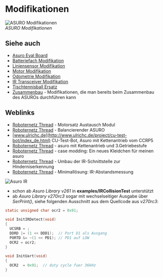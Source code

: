# Modifikationen

![ASURO Modifikationen](%assets_url%/collage_mod.jpg)  
*ASURO Modifikationen*

## Siehe auch

*   [Asuro Eval Board](asuro-evalboard)
*   [Batteriefach Modifikation](batteriefachmod) 
*   [Liniensensor Modifikation](liniensensormod) 
*   [Motor Modifikation](motormod) 
*   [Odometrie Modifikation](odometriemod) 
*   [IR Transceiver Modifikation](irtransceivermod) 
*   [Tischtennisball Ersatz](ttersatz) 
*   [Zusammenbau](zusammenbau) - Modifikationen, die man bereits beim Zusammenbau des ASUROs durchführen kann 

## Weblinks

*   [Roboternetz Thread](http://www.roboternetz.de/phpBB2/zeigebeitrag.php?t=11656) - Motorsatz Austausch Modul 
*   [Roboternetz Thread](http://www.roboternetz.de/phpBB2/viewtopic.php?t=15307) - Balancierender ASURO 
*   [www.ulrichc.de](http://www.ulrichc.de/project/cu-test-bot/index_de.html) CU-Test-Bot, Asuro mit Kettenantrieb vom CCRP5 
*   [Roboternetz Thread](http://www.roboternetz.de/phpBB2/zeigebeitrag.php?t=31572) - asuro mit Kettenantrieb und 3.Getriebestufe 
*   [Roboternetz Thread](http://www.roboternetz.de/phpBB2/zeigebeitrag.php?t=27486) - case modding: Ein neues Kleidchen für meinen asuro 
*   [Roboternetz Thread]( http://www.roboternetz.de/phpBB2/zeigebeitrag.php?t=11114) - Umbau der IR-Schnittstelle zur Hinderniserkennung 
*   [Roboternetz Thread](http://www.roboternetz.de/phpBB2/zeigebeitrag.php?t=27013) - Minimallösung: IR-Abstandsmessung 

![Asuro IR](%assets_url%/asuroir_small.jpg)

*   schon ab *Asuro Library v261* in **examples/IRCollisionTest** unterstützt 
*   ab *Asuro Library v270rc3* sogar mit wechselseitiger Ausgabe über *SerPrint()*, siehe folgenden Ausschnitt aus dem Quellcode aus *v270rc3*: 

```c
static unsigned char ocr2 = 0x91;  
  
void InitIRDetect(void)  
{    
  UCSRB = ;  
  DDRD |= (1 << DDD1);  // Port D1 als Ausgang  
  PORTD &= ~(1 << PD1); // PD1 auf LOW  
  OCR2 = ocr2;  
}  
  
void InitUart(void)  
{  
  OCR2  = 0x91;  // duty cycle fuer 36kHz  
}  
```

